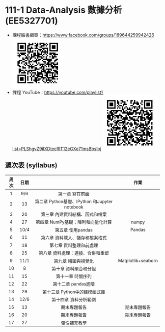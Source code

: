 # 111-1 Data-Analysis 數據分析 (EE5327701)

* 課程臉書網頁：https://www.facebook.com/groups/189644259942426
![](static/img/classQR.png)
* 課程 YouTube：https://youtube.com/playlist?list=PLShgvZ9iIXDtecRlT12eGXe71msBbslbj
![](static/img/youtube_QR.png)


## 週次表 (syllabus) 

| 周次      | 日期  |                                             | 作業  			    |
|:---------:|:-----:|:-------------------------------------------:|:-------------------:|
|1          |9/6    |第一章 寫在前面                              |                     |
|2          |13     |第二章 Python基礎、IPython 和Jupyter notebook|                     |
|3          |20     |第三章 內建資料結構、函式和檔案              |                     |
|4          |27     |第四章 NumPy基礎：陣列和向量化計算           | numpy               |
|5          |10/4   |第五章 使用pandas                            | Pandas              |
|6          |11     |第六章 資料載入、儲存和檔案格式              |                     |
|7          |18     |第七章 資料整理和前處理                      |                     |
|8          |25     |第八章 資料處理：連接、合併和重塑            |                     |
|9          |11/1   |第九章 繪圖與視覺化                          | Matplotlib+seaborn  |
|10         |8      |第十章 資料聚合和分組                        |                     |
|11         |15     |第十一章 時間序列                            |                     |
|12         |22     |第十二章 pandas進階                          |                     |
|13         |29     |第十三章 Python中的建模函式庫                |                     |
|14         |12/6   |第十四章 資料分析範例                        |                     |
|15         |13     |期末專題報告                                 | 期末專題報告        |
|16         |20     |期末專題報告                                 | 期末專題報告        |
|17         |27     |彈性補充教學                                 |                     |
